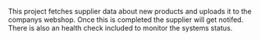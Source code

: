 This project fetches supplier data about new products and uploads it to the companys webshop. Once this is completed the supplier will get notifed. 
There is also an health check included to monitor the systems status.

